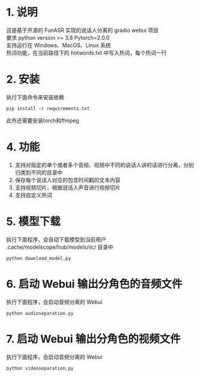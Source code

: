 # 1. 说明
这是基于开源的 FunASR 实现的说话人分离的 gradio webui 项目\
要求 python version >= 3.8 Pytorch=2.0.0\
支持运行在 Windows、MacOS、Linux 系统 \
热词功能，在当前路径下的 hotwords.txt 中写入热词，每个热词一行
# 2. 安装
执行下面命令来安装依赖
```shell
pip install -r requirements.txt
```
此外还需要安装torch和ffmpeg
# 4. 功能
1. 支持对指定的单个或者多个音频、视频中不同的说话人讲的话进行分离，分别归类到不同的目录中
2. 保存每个说话人对应的包含时间戳的文本内容
3. 支持视频切片，根据说话人声音进行视频切片 
4. 支持自定义热词

# 5. 模型下载
执行下面程序，会自动下载模型到当前用户 .cache/modelscope/hub/models/iic/ 目录中
```shell
python download_model.py
```

# 6. 启动 Webui 输出分角色的音频文件
执行下面程序，会启动音频分离的 Webui
```shell
python audioseparation.py
```

# 7. 启动 Webui 输出分角色的视频文件
执行下面程序，会启动音频分离的 Webui
```shell
python videoseparation.py
```

